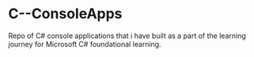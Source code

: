 # C--ConsoleApps
Repo of C# console applications that i have built as a part of the learning journey for Microsoft C# foundational learning.

